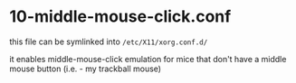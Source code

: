 # 10-middle-mouse-click.conf

this file can be symlinked into ```/etc/X11/xorg.conf.d/```

it enables middle-mouse-click emulation for mice that don't have a middle mouse button (i.e. - my trackball mouse)
